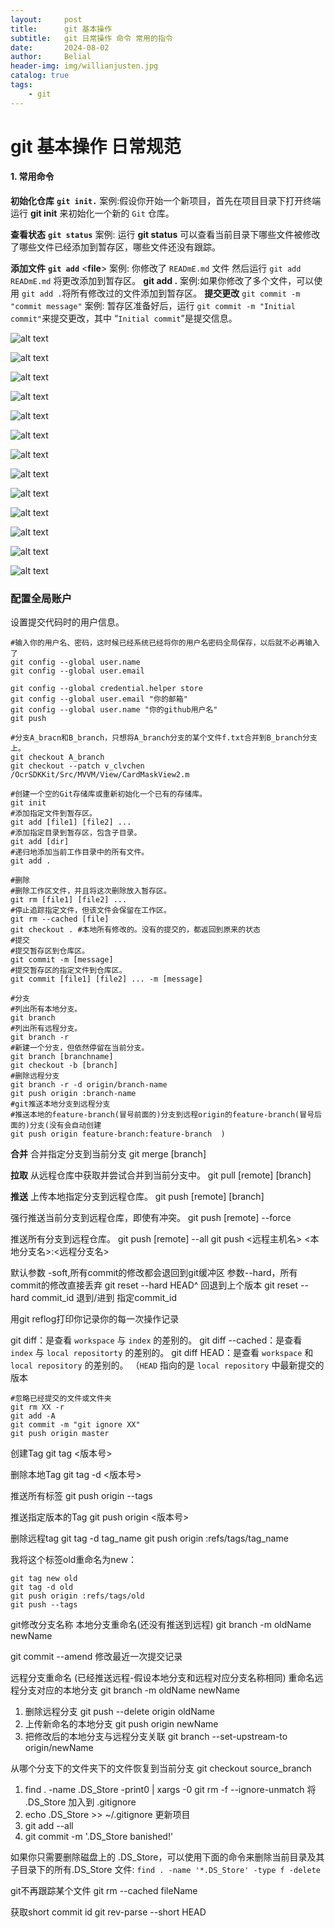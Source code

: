 ```yaml
---
layout:     post
title:      git 基本操作
subtitle:   git 日常操作 命令 常用的指令
date:       2024-08-02
author:     Belial
header-img: img/willianjusten.jpg
catalog: true
tags:
    - git
---
```


# git 基本操作 日常规范

#### 1. 常用命令

**初始化仓库**  **`git init.`**
案例:假设你开始一个新项目，首先在项目目录下打开终端运行 **git init** 来初始化一个新的 `Git` 仓库。

**查看状态** **`git status`**
案例: 运行 **git status** 可以查看当前目录下哪些文件被修改了哪些文件已经添加到暂存区，哪些文件还没有跟踪。

**添加文件**   **`git add`** <**file**>
案例: 你修改了 `READmE.md` 文件
然后运行 `git add READmE.md` 将更改添加到暂存区。
**git add .** 
案例:如果你修改了多个文件，可以使用 `git add .`将所有修改过的文件添加到暂存区。
**提交更改**    `git commit -m "commit message"`
案例: 暂存区准备好后，运行 `git commit -m "Initial commit"`来提交更改，其中 “`Initial commit`”是提交信息。


![alt text](../img/git/image.png)

![alt text](../img/git/image-1.png)

![alt text](../img/git/image-2.png)

![alt text](../img/git/image-3.png)

![alt text](../img/git/image-4.png)

![alt text](../img/git/image-5.png)

![alt text](../img/git/image-6.png)

![alt text](../img/git/image-7.png)

![alt text](../img/git/image-8.png)

![alt text](../img/git/image-9.png)

![alt text](../img/git/image-10.png)

![alt text](../img/git/image-11.png)

![alt text](../img/git/image-12.png)


 ### 配置全局账户
设置提交代码时的用户信息。

```git
#输入你的用户名、密码，这时候已经系统已经将你的用户名密码全局保存，以后就不必再输入了
git config --global user.name  
git config --global user.email 

git config --global credential.helper store
git config --global user.email "你的邮箱"
git config --global user.name "你的github用户名"
git push
```

```git
#分支A_bracn和B_branch，只想将A_branch分支的某个文件f.txt合并到B_branch分支上。
git checkout A_branch
git checkout --patch v_clvchen /OcrSDKKit/Src/MVVM/View/CardMaskView2.m
```

```git
#创建一个空的Git存储库或重新初始化一个已有的存储库。
git init
#添加指定文件到暂存区。
git add [file1] [file2] ...
#添加指定目录到暂存区，包含子目录。
git add [dir]
#递归地添加当前工作目录中的所有文件。
git add .
```


```git
#删除
#删除工作区文件，并且将这次删除放入暂存区。
git rm [file1] [file2] ...
#停止追踪指定文件，但该文件会保留在工作区。
git rm --cached [file]
git checkout . #本地所有修改的。没有的提交的，都返回到原来的状态 
#提交
#提交暂存区到仓库区。
git commit -m [message]
#提交暂存区的指定文件到仓库区。
git commit [file1] [file2] ... -m [message]

#分支
#列出所有本地分支。
git branch
#列出所有远程分支。
git branch -r
#新建一个分支，但依然停留在当前分支。
git branch [branchname]
git checkout -b [branch]
#删除远程分支 
git branch -r -d origin/branch-name  
git push origin :branch-name
#git推送本地分支到远程分支
#推送本地的feature-branch(冒号前面的)分支到远程origin的feature-branch(冒号后面的)分支(没有会自动创建
git push origin feature-branch:feature-branch  )
```

**合并** 合并指定分支到当前分支
git merge [branch]

**拉取** 从远程仓库中获取并尝试合并到当前分支中。
git pull [remote] [branch]

**推送** 上传本地指定分支到远程仓库。
git push [remote] [branch]

强行推送当前分支到远程仓库，即使有冲突。
git push [remote] --force

推送所有分支到远程仓库。
git push [remote] --all
git push <远程主机名> <本地分支名>:<远程分支名>

默认参数 -soft,所有commit的修改都会退回到git缓冲区
参数--hard，所有commit的修改直接丢弃
git reset --hard HEAD^        回退到上个版本
git reset --hard commit_id    退到/进到 指定commit_id

用git reflog打印你记录你的每一次操作记录

git diff：是查看 `workspace` 与 `index` 的差别的。
git diff --cached：是查看 `index` 与 `local repositorty` 的差别的。
git diff HEAD：是查看 `workspace` 和 `local repository` 的差别的。
（`HEAD` 指向的是 `local repository` 中最新提交的版本



```git 
#忽略已经提交的文件或文件夹
git rm XX -r
git add -A
git commit -m "git ignore XX"
git push origin master
```

创建Tag
git tag <版本号>

删除本地Tag
git tag -d <版本号>

推送所有标签
git push origin --tags

推送指定版本的Tag
git push origin <版本号>

删除远程tag
git tag -d tag_name
git push origin :refs/tags/tag_name

我将这个标签old重命名为new：

```git
git tag new old
git tag -d old
git push origin :refs/tags/old
git push --tags
```

git修改分支名称
本地分支重命名(还没有推送到远程)
git branch -m oldName newName

git commit --amend
修改最近一次提交记录

远程分支重命名 (已经推送远程-假设本地分支和远程对应分支名称相同)
重命名远程分支对应的本地分支
git branch -m oldName newName
1. 删除远程分支
git push --delete origin oldName
2. 上传新命名的本地分支
git push origin newName
3. 把修改后的本地分支与远程分支关联
git branch --set-upstream-to origin/newName

从哪个分支下的文件夹下的文件恢复到当前分支
git checkout source_branch <paths>


1. find . -name .DS_Store -print0 | xargs -0 git rm -f --ignore-unmatch
将 .DS_Store 加入到 .gitignore
2. echo .DS_Store >> ~/.gitignore
更新项目
3. git add --all
4. git commit -m '.DS_Store banished!'

如果你只需要删除磁盘上的 .DS_Store，可以使用下面的命令来删除当前目录及其子目录下的所有.DS_Store 文件:
`find . -name '*.DS_Store' -type f -delete`

git不再跟踪某个文件
git rm --cached fileName

获取short commit id
git rev-parse --short HEAD